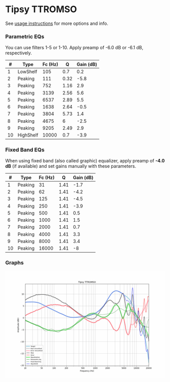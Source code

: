 # Tipsy TTROMSO
See [usage instructions](https://github.com/jaakkopasanen/AutoEq#usage) for more options and info.

### Parametric EQs
You can use filters 1-5 or 1-10. Apply preamp of -6.0 dB or -6.1 dB, respectively.

|   # | Type      |   Fc (Hz) |    Q |   Gain (dB) |
|-----|-----------|-----------|------|-------------|
|   1 | LowShelf  |       105 | 0.7  |         0.2 |
|   2 | Peaking   |       111 | 0.32 |        -5.8 |
|   3 | Peaking   |       752 | 1.16 |         2.9 |
|   4 | Peaking   |      3139 | 2.56 |         5.6 |
|   5 | Peaking   |      6537 | 2.89 |         5.5 |
|   6 | Peaking   |      1638 | 2.64 |        -0.5 |
|   7 | Peaking   |      3804 | 5.73 |         1.4 |
|   8 | Peaking   |      4675 | 6    |        -2.5 |
|   9 | Peaking   |      9205 | 2.49 |         2.9 |
|  10 | HighShelf |     10000 | 0.7  |        -3.9 |

### Fixed Band EQs
When using fixed band (also called graphic) equalizer, apply preamp of **-4.0 dB** (if available) and set gains manually with these parameters.

|   # | Type    |   Fc (Hz) |    Q |   Gain (dB) |
|-----|---------|-----------|------|-------------|
|   1 | Peaking |        31 | 1.41 |        -1.7 |
|   2 | Peaking |        62 | 1.41 |        -4.2 |
|   3 | Peaking |       125 | 1.41 |        -4.5 |
|   4 | Peaking |       250 | 1.41 |        -3.9 |
|   5 | Peaking |       500 | 1.41 |         0.5 |
|   6 | Peaking |      1000 | 1.41 |         1.5 |
|   7 | Peaking |      2000 | 1.41 |         0.7 |
|   8 | Peaking |      4000 | 1.41 |         3.3 |
|   9 | Peaking |      8000 | 1.41 |         3.4 |
|  10 | Peaking |     16000 | 1.41 |        -8   |

### Graphs
![](./Tipsy%20TTROMSO.png)
